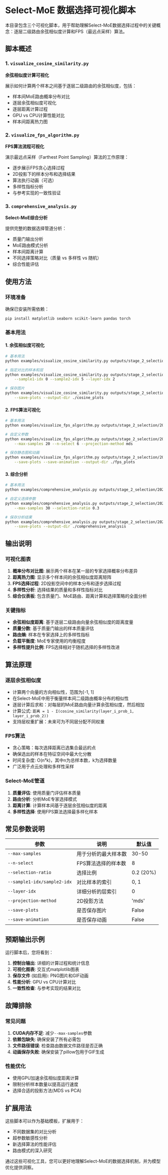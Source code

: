 # Select-MoE 数据选择可视化脚本

本目录包含三个可视化脚本，用于帮助理解Select-MoE数据选择过程中的关键概念：逐层二级路由余弦相似度计算和FPS（最远点采样）算法。

## 脚本概述

### 1. `visualize_cosine_similarity.py`
**余弦相似度计算可视化**

展示如何计算两个样本之间基于逐层二级路由的余弦相似度，包括：
- 样本间MoE路由概率分布对比
- 逐层余弦相似度可视化
- 逐层距离计算过程
- GPU vs CPU计算性能对比
- 样本间距离热力图

### 2. `visualize_fps_algorithm.py`  
**FPS算法流程可视化**

演示最远点采样（Farthest Point Sampling）算法的工作原理：
- 逐步展示FPS贪心选择过程
- 2D投影下的样本分布和选择结果
- 算法执行动画（可选）
- 多样性指标分析
- 与参考实现的一致性验证

### 3. `comprehensive_analysis.py`
**Select-MoE综合分析**

提供完整的数据选择管道分析：
- 质量门输出分析
- MoE路由模式分析  
- 样本间距离计算
- 不同选择策略对比（质量 vs 多样性 vs 随机）
- 综合性能评估

## 使用方法

### 环境准备

确保已安装所需依赖：
```bash
pip install matplotlib seaborn scikit-learn pandas torch
```

### 基本用法

#### 1. 余弦相似度可视化
```bash
# 基本用法
python examples/visualize_cosine_similarity.py outputs/stage_2_selection/2025-08-07/17-09-01/router_data/oasst1_router_data.pt

# 指定对比的样本和层
python examples/visualize_cosine_similarity.py outputs/stage_2_selection/2025-08-07/17-09-01/router_data/oasst1_router_data.pt \
    --sample1-idx 0 --sample2-idx 5 --layer-idx 2

# 保存图片
python examples/visualize_cosine_similarity.py outputs/stage_2_selection/2025-08-07/17-09-01/router_data/oasst1_router_data.pt \
    --save-plots --output-dir ./cosine_plots
```

#### 2. FPS算法可视化
```bash
# 基本用法
python examples/visualize_fps_algorithm.py outputs/stage_2_selection/2025-08-07/17-09-01/router_data/oasst1_router_data.pt

# 自定义参数
python examples/visualize_fps_algorithm.py outputs/stage_2_selection/2025-08-07/17-09-01/router_data/oasst1_router_data.pt \
    --max-samples 20 --n-select 6 --projection-method mds

# 保存静态图和动画
python examples/visualize_fps_algorithm.py outputs/stage_2_selection/2025-08-07/17-09-01/router_data/oasst1_router_data.pt \
    --save-plots --save-animation --output-dir ./fps_plots
```

#### 3. 综合分析
```bash
# 基本用法
python examples/comprehensive_analysis.py outputs/stage_2_selection/2025-08-07/17-09-01/router_data/oasst1_router_data.pt

# 自定义选择参数
python examples/comprehensive_analysis.py outputs/stage_2_selection/2025-08-07/17-09-01/router_data/oasst1_router_data.pt \
    --max-samples 30 --selection-ratio 0.3

# 保存分析结果
python examples/comprehensive_analysis.py outputs/stage_2_selection/2025-08-07/17-09-01/router_data/oasst1_router_data.pt \
    --save-plots --output-dir ./comprehensive_analysis
```

## 输出说明

### 可视化图表

1. **概率分布对比图**: 展示两个样本在某一层的专家选择概率分布差异
2. **距离热力图**: 显示多个样本间的余弦相似度距离矩阵
3. **FPS选择过程**: 2D投影空间中的样本分布和逐步选择过程
4. **多样性分析**: 选择结果的质量和多样性指标对比
5. **综合仪表板**: 包含质量门、MoE路由、距离计算和选择策略的全面分析

### 关键指标

- **余弦相似度距离**: 基于逐层二级路由向量余弦相似度的距离度量
- **质量分数**: 基于质量门输出的样本质量评估  
- **路由熵**: 样本在专家选择上的多样性指标
- **负载平衡度**: MoE专家使用的均衡程度
- **多样性提升比例**: FPS选择相对于随机选择的多样性改进

## 算法原理

### 逐层余弦相似度
- 计算两个向量的方向相似性，范围为[-1, 1]
- 在Select-MoE中用于衡量样本间二级路由概率分布的相似性
- 逐层计算后求和：对每层的MoE路由向量计算余弦相似度，然后相加
- 计算公式: `距离 = 1 - Σ(cosine_similarity(layer_i_prob_1, layer_i_prob_2))`
- 支持层权重扩展：未来可为不同层分配不同权重

### FPS算法
- 贪心策略：每次选择距离已选集合最远的点
- 确保选出的样本在特征空间中最大化分散
- 时间复杂度: O(n²k)，其中n为总样本数，k为选择数量
- 广泛用于点云处理和多样性采样

### Select-MoE管道
1. **质量评估**: 使用质量门评估样本质量
2. **路由分析**: 分析MoE专家选择模式
3. **距离计算**: 计算样本间基于逐层余弦相似度的距离
4. **多样性选择**: 使用FPS算法选择最多样化样本

## 常见参数说明

| 参数 | 说明 | 默认值 |
|------|------|--------|
| `--max-samples` | 用于分析的最大样本数 | 30-50 |
| `--n-select` | FPS算法选择的样本数 | 8 |
| `--selection-ratio` | 选择比例 | 0.2 (20%) |
| `--sample1-idx/sample2-idx` | 对比样本的索引 | 0, 1 |
| `--layer-idx` | 详细分析的层索引 | 0 |
| `--projection-method` | 2D投影方法 | 'mds' |
| `--save-plots` | 是否保存图片 | False |
| `--save-animation` | 是否保存动画 | False |

## 预期输出示例

运行脚本后，您将看到：

1. **控制台输出**: 详细的计算过程和统计信息
2. **可视化图表**: 交互式matplotlib图表
3. **保存文件** (如启用): PNG图片和GIF动画
4. **性能分析**: GPU vs CPU计算对比
5. **一致性检查**: 与参考实现的结果对比

## 故障排除

### 常见问题

1. **CUDA内存不足**: 减少`--max-samples`参数
2. **依赖包缺失**: 确保安装了所有必需包
3. **文件路径错误**: 检查路由数据文件路径是否正确
4. **动画保存失败**: 确保安装了pillow包用于GIF生成

### 性能优化

- 使用GPU加速余弦相似度距离计算
- 限制分析样本数量以提高运行速度
- 选择合适的投影方法(MDS vs PCA)

## 扩展用法

这些脚本可以作为基础模板，扩展用于：
- 不同数据集的对比分析
- 超参数敏感性分析  
- 新选择算法的性能评估
- 路由模式的深入研究

通过这些可视化工具，您可以更好地理解Select-MoE的数据选择机制，并为模型优化提供洞察。